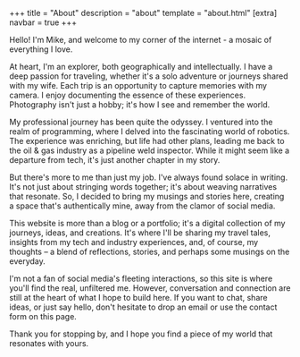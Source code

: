 +++
title = "About"
description = "about"
template = "about.html"
[extra]
navbar = true
+++

Hello! I'm Mike, and welcome to my corner of the internet - a mosaic of everything I love.

At heart, I'm an explorer, both geographically and intellectually. I have a deep passion for traveling, whether it's a solo adventure or journeys shared with my wife. Each trip is an opportunity to capture memories with my camera.  I enjoy documenting the essence of these experiences. Photography isn't just a hobby; it's how I see and remember the world.

My professional journey has been quite the odyssey. I ventured into the realm of programming, where I delved into the fascinating world of robotics. The experience was enriching, but life had other plans, leading me back to the oil & gas industry as a pipeline weld inspector. While it might seem like a departure from tech, it's just another chapter in my story.

But there's more to me than just my job. I've always found solace in writing. It's not just about stringing words together; it's about weaving narratives that resonate. So, I decided to bring my musings and stories here, creating a space that's authentically mine, away from the clamor of social media.

This website is more than a blog or a portfolio; it's a digital collection of my journeys, ideas, and creations. It's where I'll be sharing my travel tales, insights from my tech and industry experiences, and, of course, my thoughts – a blend of reflections, stories, and perhaps some musings on the everyday.

I'm not a fan of social media's fleeting interactions, so this site is where you'll find the real, unfiltered me. However, conversation and connection are still at the heart of what I hope to build here. If you want to chat, share ideas, or just say hello, don't hesitate to drop an email or use the contact form on this page.  

Thank you for stopping by, and I hope you find a piece of my world that resonates with yours.

